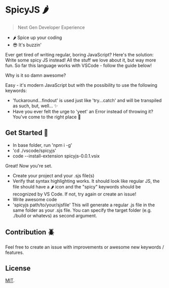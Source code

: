 # SpicyJS 🌶️

> Next Gen Developer Experience

- 🌶️ Spice up your coding
- 😎 It's buzzin'

Ever get tired of writing regular, boring JavaScript?
Here's the solution:
Write some spicy JS instead! All the stuff we love about it, but way more fun. 
So far this language works with VSCode - follow the guide below!

Why is it so damn awesome?

Easy - it's modern JavaScript but with the possibility to use the following keywords:

- 'fuckaround...findout' is used just like 'try...catch' and will be transpiled as such, but, well... ✨
- Have you ever felt the urge to 'yeet' an Error instead of throwing it? You've come to the right place 🤩

## Get Started 🦄

- In base folder, run 'npm i -g'
- 'cd ./vscode/spicyjs'
- code --install-extension spicyjs-0.0.1.vsix

Great! Now you're set.

- Create your project and your .sjs file(s)
- Verify that syntax highlighting works. It should look like regular JS, the file should have a 🌶️ icon and the "spicy" keywords should be recognized by VS Code. If not, try again or create an issue!
- Write awesome code
- 'spicyjs path/to/your/sjsfile' This will generate a regular .js file in the same folder as your .sjs file. You can specify the target folder (e.g. ./build or whatevs) as second argument.

## Contribution 🪲

Feel free to create an issue with improvements or awesome new keywords / features.

## License

[MIT](LICENSE).
